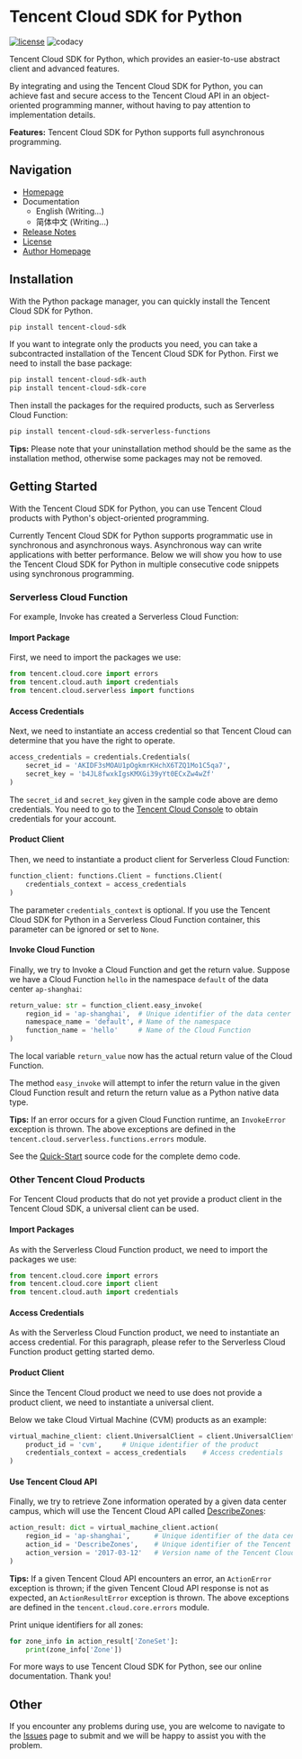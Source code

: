 # Tencent Cloud SDK for Python

[![license](https://img.shields.io/github/license/nobody-night/stopwatch-python)](LICENSE)
![codacy](https://api.codacy.com/project/badge/Grade/90542f3a853f429886d511e28bb2e9b2)

Tencent Cloud SDK for Python, which provides an easier-to-use abstract client and advanced features.

By integrating and using the Tencent Cloud SDK for Python, you can achieve fast and secure access to the Tencent Cloud API in an object-oriented programming manner, without having to pay attention to implementation details.

**Features:** Tencent Cloud SDK for Python supports full asynchronous programming.

## Navigation
- [Homepage](https://github.com/nobody-night/tencent-cloud-sdk-python)
- Documentation
  - English (Writing...)
  - 简体中文 (Writing...)
- [Release Notes](https://github.com/nobody-night/tencent-cloud-sdk-python/releases)
- [License](LICENSE)
- [Author Homepage](https://cloud.tencent.com/)

## Installation
With the Python package manager, you can quickly install the Tencent Cloud SDK for Python.

```bash
pip install tencent-cloud-sdk
```

If you want to integrate only the products you need, you can take a subcontracted installation of the Tencent Cloud SDK for Python. First we need to install the base package:

```bash
pip install tencent-cloud-sdk-auth
pip install tencent-cloud-sdk-core
```

Then install the packages for the required products, such as Serverless Cloud Function:

```bash
pip install tencent-cloud-sdk-serverless-functions
```

**Tips:** Please note that your uninstallation method should be the same as the installation method, otherwise some packages may not be removed.

## Getting Started
With the Tencent Cloud SDK for Python, you can use Tencent Cloud products with Python's object-oriented programming.

Currently Tencent Cloud SDK for Python supports programmatic use in synchronous and asynchronous ways. Asynchronous way can write applications with better performance. Below we will show you how to use the Tencent Cloud SDK for Python in multiple consecutive code snippets using synchronous programming.

### Serverless Cloud Function
For example, Invoke has created a Serverless Cloud Function:

#### Import Package
First, we need to import the packages we use:

```python
from tencent.cloud.core import errors
from tencent.cloud.auth import credentials
from tencent.cloud.serverless import functions
```

#### Access Credentials
Next, we need to instantiate an access credential so that Tencent Cloud can determine that you have the right to operate.

```python
access_credentials = credentials.Credentials(
    secret_id = 'AKIDF3sMOAU1pOgkmrKHchX6TZQ1Mo1C5qa7',
    secret_key = 'b4JL8fwxkIgsKMXGi39yYt0ECxZw4wZf'
)
```

The `secret_id` and `secret_key` given in the sample code above are demo credentials. You need to go to the [Tencent Cloud Console](https://console.cloud.tencent.com/cam/capi) to obtain credentials for your account.

#### Product Client
Then, we need to instantiate a product client for Serverless Cloud Function:

```python
function_client: functions.Client = functions.Client(
    credentials_context = access_credentials
)
```

The parameter `credentials_context` is optional. If you use the Tencent Cloud SDK for Python in a Serverless Cloud Function container, this parameter can be ignored or set to `None`.

#### Invoke Cloud Function
Finally, we try to Invoke a Cloud Function and get the return value. Suppose we have a Cloud Function `hello` in the namespace `default` of the data center `ap-shanghai`:

```python
return_value: str = function_client.easy_invoke(
    region_id = 'ap-shanghai',  # Unique identifier of the data center
    namespace_name = 'default', # Name of the namespace
    function_name = 'hello'     # Name of the Cloud Function
)
```

The local variable `return_value` now has the actual return value of the Cloud Function.

The method `easy_invoke` will attempt to infer the return value in the given Cloud Function result and return the return value as a Python native data type.

**Tips:** If an error occurs for a given Cloud Function runtime, an `InvokeError` exception is thrown. The above exceptions are defined in the `tencent.cloud.serverless.functions.errors` module.

See the [Quick-Start](quickstart.py) source code for the complete demo code.

### Other Tencent Cloud Products
For Tencent Cloud products that do not yet provide a product client in the Tencent Cloud SDK, a universal client can be used.

#### Import Packages
As with the Serverless Cloud Function product, we need to import the packages we use:

```python
from tencent.cloud.core import errors
from tencent.cloud.core import client
from tencent.cloud.auth import credentials
```

#### Access Credentials
As with the Serverless Cloud Function product, we need to instantiate an access credential. For this paragraph, please refer to the Serverless Cloud Function product getting started demo.

#### Product Client
Since the Tencent Cloud product we need to use does not provide a product client, we need to instantiate a universal client.

Below we take Cloud Virtual Machine (CVM) products as an example:

```python
virtual_machine_client: client.UniversalClient = client.UniversalClient(
    product_id = 'cvm',     # Unique identifier of the product
    credentials_context = access_credentials    # Access credentials
)
```

#### Use Tencent Cloud API
Finally, we try to retrieve Zone information operated by a given data center campus, which will use the Tencent Cloud API called [DescribeZones](https://cloud.tencent.com/document/api/213/15707):

```python
action_result: dict = virtual_machine_client.action(
    region_id = 'ap-shanghai',      # Unique identifier of the data center
    action_id = 'DescribeZones',    # Unique identifier of the Tencent Cloud API
    action_version = '2017-03-12'   # Version name of the Tencent Cloud API
)
```

**Tips:** If a given Tencent Cloud API encounters an error, an `ActionError` exception is thrown; if the given Tencent Cloud API response is not as expected, an `ActionResultError` exception is thrown. The above exceptions are defined in the `tencent.cloud.core.errors` module.

Print unique identifiers for all zones:

```python
for zone_info in action_result['ZoneSet']:
    print(zone_info['Zone'])
```

For more ways to use Tencent Cloud SDK for Python, see our online documentation. Thank you!

## Other
If you encounter any problems during use, you are welcome to navigate to the [Issues](https://github.com/nobody-night/tencent-cloud-sdk-python/issues) page to submit and we will be happy to assist you with the problem.
